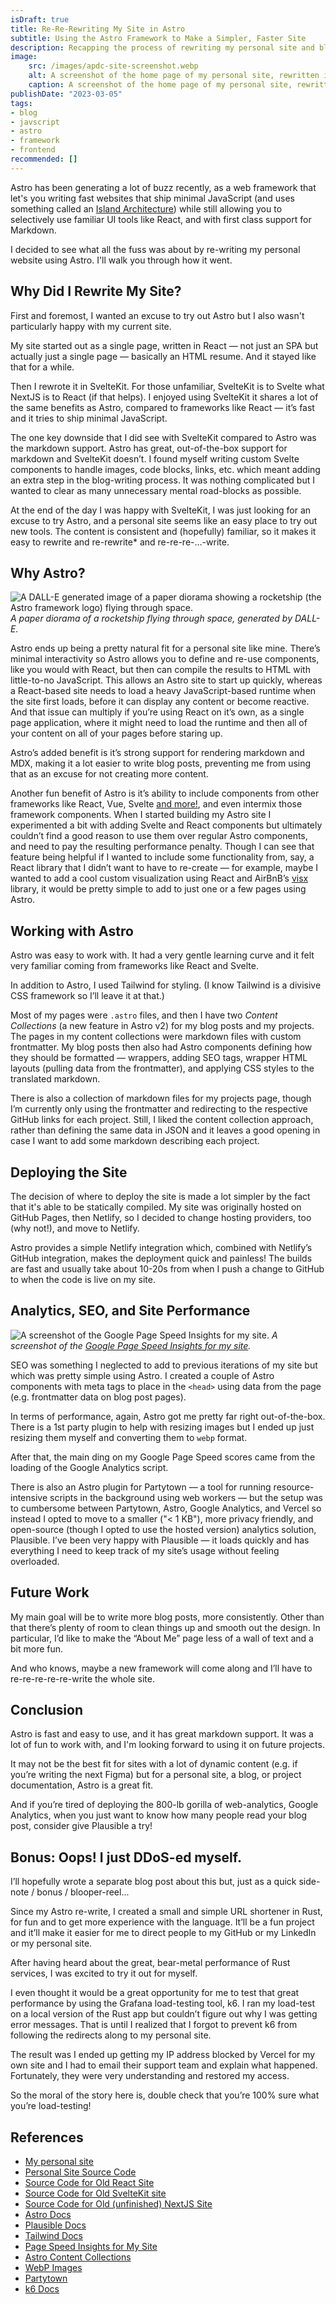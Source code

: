 ```yaml
---
isDraft: true
title: Re-Re-Rewriting My Site in Astro
subtitle: Using the Astro Framework to Make a Simpler, Faster Site
description: Recapping the process of rewriting my personal site and blog using the new Astro framework.
image:
    src: /images/apdc-site-screenshot.webp
    alt: A screenshot of the home page of my personal site, rewritten in Astro.
    caption: A screenshot of the home page of my personal site, rewritten in Astro.
publishDate: "2023-03-05"
tags:
- blog
- javscript
- astro
- framework
- frontend
recommended: []
---
```


Astro has been generating a lot of buzz recently, as a web framework that let's you writing fast websites that ship minimal JavaScript (and uses something called an [Island Architecture](https://docs.astro.build/en/concepts/islands/)) while still allowing you to selectively use familiar UI tools like React, and with first class support for Markdown. 

I decided to see what all the fuss was about by re-writing my personal website using Astro. I'll walk you through how it went.


## Why Did I Rewrite My Site?

First and foremost, I wanted an excuse to try out Astro but I also wasn't particularly happy with my current site. 

My site started out as a single page, written in React — not just an SPA but actually just a single page — basically an HTML resume. And it stayed like that for a while.

Then I rewrote it in SvelteKit. For those unfamiliar, SvelteKit is to Svelte what NextJS is to React (if that helps). I enjoyed using SvelteKit it shares a lot of the same benefits as Astro, compared to frameworks like React — it’s fast and it tries to ship minimal JavaScript.

The one key downside that I did see with SvelteKit compared to Astro was the markdown support. Astro has great, out-of-the-box support for markdown and SvelteKit doesn’t. I found myself writing custom Svelte components to handle images, code blocks, links, etc. which meant adding an extra step in the blog-writing process. It was nothing complicated but I wanted to clear as many unnecessary mental road-blocks as possible.

At the end of the day I was happy with SvelteKit, I was just looking for an excuse to try Astro, and a personal site seems like an easy place to try out new tools. The content is consistent and (hopefully) familiar, so it makes it easy to rewrite and re-rewrite* and re-re-re-…-write.


## Why Astro?

![A DALL-E generated image of a paper diorama showing a rocketship (the Astro framework logo) flying through space. ](/images/astro-rewrite-dalle.webp)
_A paper diorama of a rocketship flying through space, generated by DALL-E._

Astro ends up being a pretty natural fit for a personal site like mine. There’s minimal interactivity so Astro allows you to define and re-use components, like you would with React, but then can compile the results to HTML with little-to-no JavaScript. This allows an Astro site to start up quickly, whereas a React-based site needs to load a heavy JavaScript-based runtime when the site first loads, before it can display any content or become reactive. And that issue can multiply if you’re using React on it’s own, as a single page application, where it might need to load the runtime and then all of your content on all of your pages before staring up.

Astro’s added benefit is it’s strong support for rendering markdown and MDX, making it a lot easier to write blog posts, preventing me from using that as an excuse for not creating more content.

Another fun benefit of Astro is it’s ability to include components from other frameworks like React, Vue, Svelte [and more!](https://docs.astro.build/en/guides/integrations-guide/#official-integrations), and even intermix those framework components. When I started building my Astro site I experimented a bit with adding Svelte and React components but ultimately couldn’t find a good reason to use them over regular Astro components, and need to pay the resulting performance penalty. Though I can see that feature being helpful if I wanted to include some functionality from, say, a React library that I didn’t want to have to re-create — for example, maybe I wanted to add a cool custom visualization using React and AirBnB’s [visx](https://airbnb.io/visx/) library, it would be pretty simple to add to just one or a few pages using Astro.


## Working with Astro

Astro was easy to work with. It had a very gentle learning curve and it felt very familiar coming from frameworks like React and Svelte.

In addition to Astro, I used Tailwind for styling. (I know Tailwind is a divisive CSS framework so I’ll leave it at that.)

Most of my pages were `.astro` files, and then I have two *Content Collections* (a new feature in Astro v2) for my blog posts and my projects. The pages in my content collections were markdown files with custom frontmatter. My blog posts then also had Astro components defining how they should be formatted — wrappers, adding SEO tags, wrapper HTML layouts (pulling data from the frontmatter), and applying CSS styles to the translated markdown.

There is also a collection of markdown files for my projects page, though I’m currently only using the frontmatter and redirecting to the respective GitHub links for each project. Still, I liked the content collection approach, rather than defining the same data in JSON and it leaves a good opening in case I want to add some markdown describing each project.


## Deploying the Site

The decision of where to deploy the site is made a lot simpler by the fact that it's able to be statically compiled. My site was originally hosted on GitHub Pages, then Netlify, so I decided to change hosting providers, too (why not!), and move to Netlify.

Astro provides a simple Netlify integration which, combined with Netlify’s GitHub integration, makes the deployment quick and painless! The builds are fast and usually take about 10-20s from when I push a change to GitHub to when the code is live on my site.  


## Analytics, SEO, and Site Performance

![A screenshot of the Google Page Speed Insights for my site.](/images/apdc-page-speed-screenshot.webp)
_A screenshot of the [Google Page Speed Insights for my site](https://pagespeed.web.dev/report?url=https%3A%2F%2Faustinpoor.com)._

SEO was something I neglected to add to previous iterations of my site but which was pretty simple using Astro. I created a couple of Astro components with meta tags to place in the `<head>` using data from the page (e.g. frontmatter data on blog post pages). 

In terms of performance, again, Astro got me pretty far right out-of-the-box. There is a 1st party plugin to help with resizing images but I ended up just resizing them myself and converting them to `webp` format.

After that, the main ding on my Google Page Speed scores came from the loading of the Google Analytics script.

There is also an Astro plugin for Partytown — a tool for running resource-intensive scripts in the background using web workers — but the setup was to cumbersome between Partytown, Astro, Google Analytics, and Vercel so instead I opted to move to a smaller ("< 1 KB"), more privacy friendly, and open-source (though I opted to use the hosted version) analytics solution, Plausible. I’ve been very happy with Plausible — it loads quickly and has everything I need to keep track of my site’s usage without feeling overloaded.


## Future Work

My main goal will be to write more blog posts, more consistently. Other than that there’s plenty of room to clean things up and smooth out the design. In particular, I’d like to make the “About Me” page less of a wall of text and a bit more fun.

And who knows, maybe a new framework will come along and I’ll have to re-re-re-re-re-write the whole site.


## Conclusion

Astro is fast and easy to use, and it has great markdown support. It was a lot of fun to work with, and I'm looking forward to using it on future projects.

It may not be the best fit for sites with a lot of dynamic content (e.g. if you’re writing the next Figma) but for a personal site, a blog, or project documentation, Astro is a great fit.

And if you’re tired of deploying the 800-lb gorilla of web-analytics, Google Analytics, when you just want to know how many people read your blog post, consider give Plausible a try!


## Bonus: Oops! I just DDoS-ed myself.

I’ll hopefully wrote a separate blog post about this but, just as a quick side-note / bonus / blooper-reel...

Since my Astro re-write, I created a small and simple URL shortener in Rust, for fun and to get more experience with the language. It’ll be a fun project and it’ll make it easier for me to direct people to my GitHub or my LinkedIn or my personal site.

After having heard about the great, bear-metal performance of Rust services, I was excited to try it out for myself.

I even thought it would be a great opportunity for me to test that great performance by using the Grafana load-testing tool, k6. I ran my load-test on a local version of the Rust app but couldn’t figure out why I was getting error messages. That is until I realized that I forgot to prevent k6 from following the redirects along to my personal site.

The result was I ended up getting my IP address blocked by Vercel for my own site and I had to email their support team and explain what happened. Fortunately, they were very understanding and restored my access.

So the moral of the story here is, double check that you’re 100% sure what you’re load-testing!


## References

- [My personal site](https://austinpoor.com)
- [Personal Site Source Code](https://github.com/a-poor/austinpoor-dot-com)
- [Source Code for Old React Site](https://github.com/a-poor/austinpoor-dot-com/releases/tag/old%2Freact)
- [Source Code for Old SvelteKit site](https://github.com/a-poor/austinpoor-dot-com/releases/tag/old%2Fsvelte-kit)
- [Source Code for Old (unfinished) NextJS Site](https://github.com/a-poor/austinpoor-dot-com/releases/tag/old%2Fnext)
- [Astro Docs](https://astro.build/)
- [Plausible Docs](https://plausible.io/)
- [Tailwind Docs](https://tailwindcss.com/)
- [Page Speed Insights for My Site](https://pagespeed.web.dev/report?url=https%3A%2F%2Faustinpoor.com)
- [Astro Content Collections](https://docs.astro.build/en/guides/content-collections)
- [WebP Images](https://developers.google.com/speed/webp)
- [Partytown](https://partytown.builder.io/)
- [k6 Docs](https://k6.io/)


